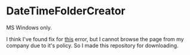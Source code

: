 # DateTimeFolderCreator

MS Windows only.

I think I've found fix for [this](https://www.donationcoder.com/forum/index.php?PHPSESSID=cf27fc316f404930c9703c40a2d9e014&topic=46534.msg424433#msg424433) error, but I cannot browse the page from my company due to it's policy. So I made this repository for downloading.
